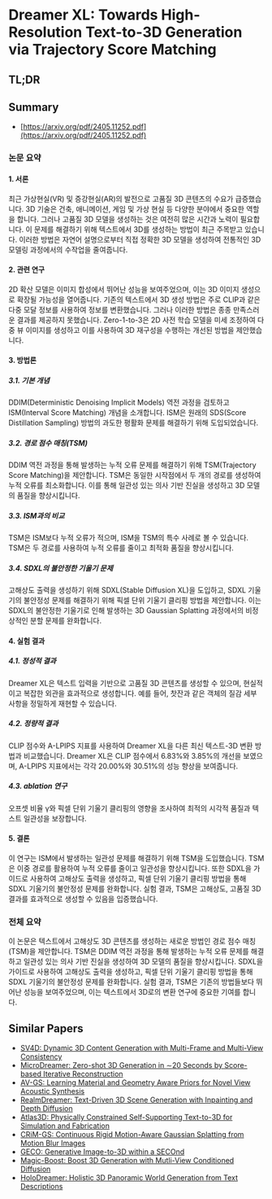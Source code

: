 # Dreamer XL: Towards High-Resolution Text-to-3D Generation via Trajectory Score Matching
## TL;DR
## Summary
- [https://arxiv.org/pdf/2405.11252.pdf](https://arxiv.org/pdf/2405.11252.pdf)

### 논문 요약

#### 1. 서론
최근 가상현실(VR) 및 증강현실(AR)의 발전으로 고품질 3D 콘텐츠의 수요가 급증했습니다. 3D 기술은 건축, 애니메이션, 게임 및 가상 현실 등 다양한 분야에서 중요한 역할을 합니다. 그러나 고품질 3D 모델을 생성하는 것은 여전히 많은 시간과 노력이 필요합니다. 이 문제를 해결하기 위해 텍스트에서 3D를 생성하는 방법이 최근 주목받고 있습니다. 이러한 방법은 자연어 설명으로부터 직접 정확한 3D 모델을 생성하여 전통적인 3D 모델링 과정에서의 수작업을 줄여줍니다.

#### 2. 관련 연구
2D 확산 모델은 이미지 합성에서 뛰어난 성능을 보여주었으며, 이는 3D 이미지 생성으로 확장될 가능성을 열어줍니다. 기존의 텍스트에서 3D 생성 방법은 주로 CLIP과 같은 다중 모달 정보를 사용하여 정보를 변환했습니다. 그러나 이러한 방법은 종종 만족스러운 결과를 제공하지 못했습니다. Zero-1-to-3은 2D 사전 학습 모델을 미세 조정하여 다중 뷰 이미지를 생성하고 이를 사용하여 3D 재구성을 수행하는 개선된 방법을 제안했습니다.

#### 3. 방법론
##### 3.1. 기본 개념
DDIM(Deterministic Denoising Implicit Models) 역전 과정을 검토하고 ISM(Interval Score Matching) 개념을 소개합니다. ISM은 원래의 SDS(Score Distillation Sampling) 방법의 과도한 평활화 문제를 해결하기 위해 도입되었습니다.

##### 3.2. 경로 점수 매칭(TSM)
DDIM 역전 과정을 통해 발생하는 누적 오류 문제를 해결하기 위해 TSM(Trajectory Score Matching)을 제안합니다. TSM은 동일한 시작점에서 두 개의 경로를 생성하여 누적 오류를 최소화합니다. 이를 통해 일관성 있는 의사 기반 진실을 생성하고 3D 모델의 품질을 향상시킵니다.

##### 3.3. ISM과의 비교
TSM은 ISM보다 누적 오류가 적으며, ISM을 TSM의 특수 사례로 볼 수 있습니다. TSM은 두 경로를 사용하여 누적 오류를 줄이고 최적화 품질을 향상시킵니다.

##### 3.4. SDXL의 불안정한 기울기 문제
고해상도 출력을 생성하기 위해 SDXL(Stable Diffusion XL)을 도입하고, SDXL 기울기의 불안정성 문제를 해결하기 위해 픽셀 단위 기울기 클리핑 방법을 제안합니다. 이는 SDXL의 불안정한 기울기로 인해 발생하는 3D Gaussian Splatting 과정에서의 비정상적인 분할 문제를 완화합니다.

#### 4. 실험 결과
##### 4.1. 정성적 결과
Dreamer XL은 텍스트 입력을 기반으로 고품질 3D 콘텐츠를 생성할 수 있으며, 현실적이고 복잡한 외관을 효과적으로 생성합니다. 예를 들어, 찻잔과 같은 객체의 질감 세부 사항을 정밀하게 재현할 수 있습니다.

##### 4.2. 정량적 결과
CLIP 점수와 A-LPIPS 지표를 사용하여 Dreamer XL을 다른 최신 텍스트-3D 변환 방법과 비교했습니다. Dreamer XL은 CLIP 점수에서 6.83%와 3.85%의 개선을 보였으며, A-LPIPS 지표에서는 각각 20.00%와 30.51%의 성능 향상을 보여줍니다.

##### 4.3. ablation 연구
오프셋 비율 γ와 픽셀 단위 기울기 클리핑의 영향을 조사하여 최적의 시각적 품질과 텍스트 일관성을 보장합니다.

#### 5. 결론
이 연구는 ISM에서 발생하는 일관성 문제를 해결하기 위해 TSM을 도입했습니다. TSM은 이중 경로를 활용하여 누적 오류를 줄이고 일관성을 향상시킵니다. 또한 SDXL을 가이드로 사용하여 고해상도 출력을 생성하고, 픽셀 단위 기울기 클리핑 방법을 통해 SDXL 기울기의 불안정성 문제를 완화합니다. 실험 결과, TSM은 고해상도, 고품질 3D 결과를 효과적으로 생성할 수 있음을 입증했습니다.

### 전체 요약
이 논문은 텍스트에서 고해상도 3D 콘텐츠를 생성하는 새로운 방법인 경로 점수 매칭(TSM)을 제안합니다. TSM은 DDIM 역전 과정을 통해 발생하는 누적 오류 문제를 해결하고 일관성 있는 의사 기반 진실을 생성하여 3D 모델의 품질을 향상시킵니다. SDXL을 가이드로 사용하여 고해상도 출력을 생성하고, 픽셀 단위 기울기 클리핑 방법을 통해 SDXL 기울기의 불안정성 문제를 완화합니다. 실험 결과, TSM은 기존의 방법들보다 뛰어난 성능을 보여주었으며, 이는 텍스트에서 3D로의 변환 연구에 중요한 기여를 합니다.

## Similar Papers
- [SV4D: Dynamic 3D Content Generation with Multi-Frame and Multi-View Consistency](2407.17470.md)
- [MicroDreamer: Zero-shot 3D Generation in $\sim$20 Seconds by Score-based Iterative Reconstruction](2404.19525.md)
- [AV-GS: Learning Material and Geometry Aware Priors for Novel View Acoustic Synthesis](2406.08920.md)
- [RealmDreamer: Text-Driven 3D Scene Generation with Inpainting and Depth Diffusion](2404.07199.md)
- [Atlas3D: Physically Constrained Self-Supporting Text-to-3D for Simulation and Fabrication](2405.18515.md)
- [CRiM-GS: Continuous Rigid Motion-Aware Gaussian Splatting from Motion Blur Images](2407.03923.md)
- [GECO: Generative Image-to-3D within a SECOnd](2405.20327.md)
- [Magic-Boost: Boost 3D Generation with Mutli-View Conditioned Diffusion](2404.06429.md)
- [HoloDreamer: Holistic 3D Panoramic World Generation from Text Descriptions](2407.15187.md)
